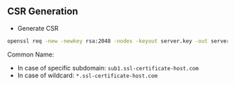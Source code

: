 ## CSR Generation

* Generate CSR

```bash
openssl req -new -newkey rsa:2048 -nodes -keyout server.key -out server.csr
```

Common Name:

* In case of specific subdomain: `sub1.ssl-certificate-host.com`
* In case of wildcard: `*.ssl-certificate-host.com`